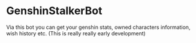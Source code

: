 # GenshinStalkerBot
Via this bot you can get your genshin stats, owned characters information, wish history etc. (This is really really early development)
